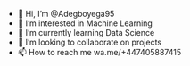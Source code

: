- 👋 Hi, I’m @Adegboyega95
- 👀 I’m interested in Machine Learning
- 🌱 I’m currently learning Data Science
- 💞️ I’m looking to collaborate on projects
- 📫 How to reach me wa.me/+447405887415

<!---
Adegboyega95/Adegboyega95 is a ✨ special ✨ repository because its `README.md` (this file) appears on your GitHub profile.
You can click the Preview link to take a look at your changes.
--->
